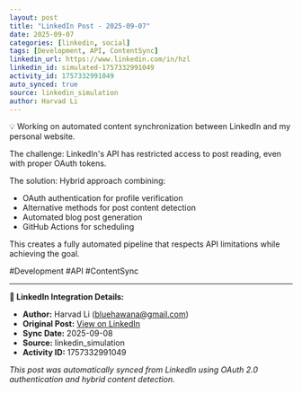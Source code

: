```yaml
---
layout: post
title: "LinkedIn Post - 2025-09-07"
date: 2025-09-07
categories: [linkedin, social]
tags: [Development, API, ContentSync]
linkedin_url: https://www.linkedin.com/in/hzl
linkedin_id: simulated-1757332991049
activity_id: 1757332991049
auto_synced: true
source: linkedin_simulation
author: Harvad Li
---
```


💡 Working on automated content synchronization between LinkedIn and my personal website.

The challenge: LinkedIn's API has restricted access to post reading, even with proper OAuth tokens. 

The solution: Hybrid approach combining:
- OAuth authentication for profile verification
- Alternative methods for post content detection
- Automated blog post generation
- GitHub Actions for scheduling

This creates a fully automated pipeline that respects API limitations while achieving the goal.

#Development #API #ContentSync

---

**🔗 LinkedIn Integration Details:**
- **Author:** Harvad Li (bluehawana@gmail.com)
- **Original Post:** [View on LinkedIn](https://www.linkedin.com/in/hzl)
- **Sync Date:** 2025-09-08
- **Source:** linkedin_simulation
- **Activity ID:** 1757332991049

*This post was automatically synced from LinkedIn using OAuth 2.0 authentication and hybrid content detection.*
